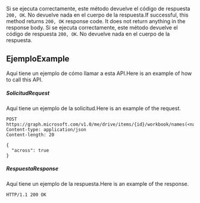 <span data-ttu-id="a032e-p103">Si se ejecuta correctamente, este método devuelve el código de respuesta `200, OK`. No devuelve nada en el cuerpo de la respuesta.</span><span class="sxs-lookup"><span data-stu-id="a032e-p103">If successful, this method returns `200, OK` response code. It does not return anything in the response body.</span></span>
Si se ejecuta correctamente, este método devuelve el código de respuesta `200, OK`. No devuelve nada en el cuerpo de la respuesta.

## <span data-ttu-id="a032e-126">Ejemplo</span><span class="sxs-lookup"><span data-stu-id="a032e-126">Example</span></span>
<a id="example" class="xliff"></a>
<span data-ttu-id="a032e-127">Aquí tiene un ejemplo de cómo llamar a esta API.</span><span class="sxs-lookup"><span data-stu-id="a032e-127">Here is an example of how to call this API.</span></span>
##### <span data-ttu-id="a032e-128">Solicitud</span><span class="sxs-lookup"><span data-stu-id="a032e-128">Request</span></span>
<a id="request" class="xliff"></a>
<span data-ttu-id="a032e-129">Aquí tiene un ejemplo de la solicitud.</span><span class="sxs-lookup"><span data-stu-id="a032e-129">Here is an example of the request.</span></span>
<!-- {
  "blockType": "request",
  "name": "range_merge"
}-->
```http
POST https://graph.microsoft.com/v1.0/me/drive/items/{id}/workbook/names(<name>)/range/merge
Content-type: application/json
Content-length: 20

{
  "across": true
}
```

##### <span data-ttu-id="a032e-130">Respuesta</span><span class="sxs-lookup"><span data-stu-id="a032e-130">Response</span></span>
<a id="response" class="xliff"></a>
<span data-ttu-id="a032e-131">Aquí tiene un ejemplo de la respuesta.</span><span class="sxs-lookup"><span data-stu-id="a032e-131">Here is an example of the response.</span></span> 
<!-- {
  "blockType": "response",
  "truncated": true,
  "@odata.type": "microsoft.graph.none"
} -->
```http
HTTP/1.1 200 OK
```

<!-- uuid: 8fcb5dbc-d5aa-4681-8e31-b001d5168d79
2015-10-25 14:57:30 UTC -->
<!-- {
  "type": "#page.annotation",
  "description": "Range: merge",
  "keywords": "",
  "section": "documentation",
  "tocPath": ""
}-->